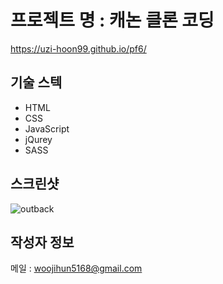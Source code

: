 # 프로젝트 명 : 캐논 클론 코딩
https://uzi-hoon99.github.io/pf6/

## 기술 스텍
- HTML
- CSS
- JavaScript
- jQurey
- SASS

## 스크린샷
![outback](https://github.com/uzi-hoon99/pf10/assets/142555239/a18d7208-ffc6-4e25-8ede-fe00e8348bd8)

## 작성자 정보
메일 : woojihun5168@gmail.com
